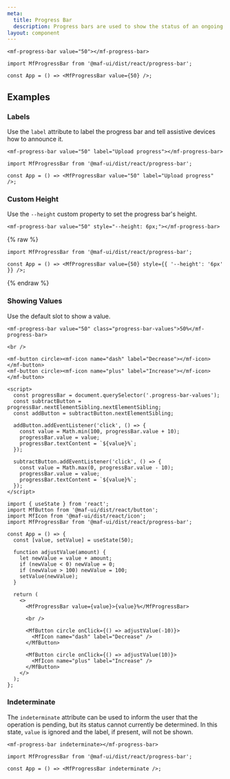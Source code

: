 ```yaml
---
meta:
  title: Progress Bar
  description: Progress bars are used to show the status of an ongoing operation.
layout: component
---
```


```html:preview
<mf-progress-bar value="50"></mf-progress-bar>
```

```jsx:react
import MfProgressBar from '@maf-ui/dist/react/progress-bar';

const App = () => <MfProgressBar value={50} />;
```

## Examples

### Labels

Use the `label` attribute to label the progress bar and tell assistive devices how to announce it.

```html:preview
<mf-progress-bar value="50" label="Upload progress"></mf-progress-bar>
```

```jsx:react
import MfProgressBar from '@maf-ui/dist/react/progress-bar';

const App = () => <MfProgressBar value="50" label="Upload progress" />;
```

### Custom Height

Use the `--height` custom property to set the progress bar's height.

```html:preview
<mf-progress-bar value="50" style="--height: 6px;"></mf-progress-bar>
```

{% raw %}

```jsx:react
import MfProgressBar from '@maf-ui/dist/react/progress-bar';

const App = () => <MfProgressBar value={50} style={{ '--height': '6px' }} />;
```

{% endraw %}

### Showing Values

Use the default slot to show a value.

```html:preview
<mf-progress-bar value="50" class="progress-bar-values">50%</mf-progress-bar>

<br />

<mf-button circle><mf-icon name="dash" label="Decrease"></mf-icon></mf-button>
<mf-button circle><mf-icon name="plus" label="Increase"></mf-icon></mf-button>

<script>
  const progressBar = document.querySelector('.progress-bar-values');
  const subtractButton = progressBar.nextElementSibling.nextElementSibling;
  const addButton = subtractButton.nextElementSibling;

  addButton.addEventListener('click', () => {
    const value = Math.min(100, progressBar.value + 10);
    progressBar.value = value;
    progressBar.textContent = `${value}%`;
  });

  subtractButton.addEventListener('click', () => {
    const value = Math.max(0, progressBar.value - 10);
    progressBar.value = value;
    progressBar.textContent = `${value}%`;
  });
</script>
```

```jsx:react
import { useState } from 'react';
import MfButton from '@maf-ui/dist/react/button';
import MfIcon from '@maf-ui/dist/react/icon';
import MfProgressBar from '@maf-ui/dist/react/progress-bar';

const App = () => {
  const [value, setValue] = useState(50);

  function adjustValue(amount) {
    let newValue = value + amount;
    if (newValue < 0) newValue = 0;
    if (newValue > 100) newValue = 100;
    setValue(newValue);
  }

  return (
    <>
      <MfProgressBar value={value}>{value}%</MfProgressBar>

      <br />

      <MfButton circle onClick={() => adjustValue(-10)}>
        <MfIcon name="dash" label="Decrease" />
      </MfButton>

      <MfButton circle onClick={() => adjustValue(10)}>
        <MfIcon name="plus" label="Increase" />
      </MfButton>
    </>
  );
};
```

### Indeterminate

The `indeterminate` attribute can be used to inform the user that the operation is pending, but its status cannot currently be determined. In this state, `value` is ignored and the label, if present, will not be shown.

```html:preview
<mf-progress-bar indeterminate></mf-progress-bar>
```

```jsx:react
import MfProgressBar from '@maf-ui/dist/react/progress-bar';

const App = () => <MfProgressBar indeterminate />;
```
